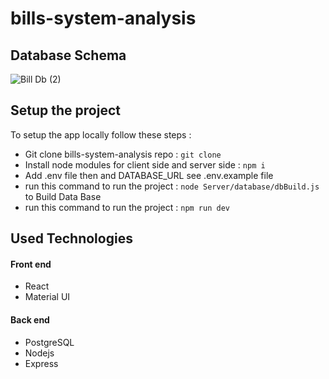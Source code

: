 # bills-system-analysis

## Database Schema

![Bill Db  (2)](https://user-images.githubusercontent.com/7718220/86216726-28efba80-bb87-11ea-8492-1a0e1b41980e.jpg)

## Setup the project

To setup the app locally follow these steps :

- Git clone bills-system-analysis repo : `git clone`
- Install node modules for client side and server side : `npm i`
- Add .env file then and DATABASE_URL see .env.example file
- run this command to run the project : `node Server/database/dbBuild.js` to Build Data Base
- run this command to run the project : `npm run dev`

## Used Technologies

<h4>Front end</h4>
<ul>
<li>React</li>
<li>Material UI</li>
</ul>
<h4>Back end</h4>
<ul>
<li>PostgreSQL</li>
<li>Nodejs</li>
<li>Express</li>
</ul>
